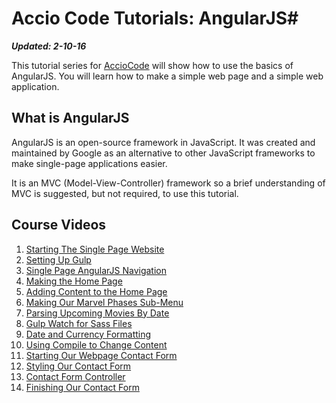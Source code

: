 # Accio Code Tutorials: AngularJS#

***Updated: 2-10-16***

This tutorial series for [AccioCode](https://www.youtube.com/user/CDPAdvertising "Accio Code on YouTube") will show how to use the basics of AngularJS. You will learn how to make a simple web page and a simple web application.

## What is AngularJS ##
AngularJS is an open-source framework in JavaScript. It was created and maintained by Google as an alternative to other JavaScript frameworks to make single-page applications easier.

It is an MVC (Model-View-Controller) framework so a brief understanding of MVC is suggested, but not required, to use this tutorial.

## Course Videos ##
1. [Starting The Single Page Website](https://www.youtube.com/watch?v=V6unYD1QrAs "Starting the Single Page Website")
2. [Setting Up Gulp](https://www.youtube.com/watch?v=FhLpL24xGXU "Setting Up Gulp")
3. [Single Page AngularJS Navigation](https://www.youtube.com/watch?v=IuBIk1oJ-Uw "Single Page AngularJS Navigation")
4. [Making the Home Page](https://www.youtube.com/watch?v=xlmx19wo9Dc "Making the Home Page")
5. [Adding Content to the Home Page](http://youtu.be/0Gzuaoo4j3s "Adding Content to the Home Page")
6. [Making Our Marvel Phases Sub-Menu](http://youtu.be/3x90mxH5wVg "Making Our Marvel Phases Sub-Menu")
7. [Parsing Upcoming Movies By Date](http://youtu.be/tS-XbfD1iVE "Parsing Upcoming Movies By Date")
8. [Gulp Watch for Sass Files](https://www.youtube.com/watch?v=o8-MWsWKonI "Gulp Watch for Sass Files")
9. [Date and Currency Formatting](https://www.youtube.com/watch?v=9AYXMQqJ_6g "Date and Currency Formatting")
10. [Using Compile to Change Content](https://www.youtube.com/watch?v=Ob9E1-TFUBs "Using Compile to Change Content")
11. [Starting Our Webpage Contact Form](http://youtu.be/L34s4xwBvwE "Starting Our Webpage Contact Form")
12. [Styling Our Contact Form](https://www.youtube.com/watch?v=INuhVedMnso "Styling Our Contact Form")
13. [Contact Form Controller](https://www.youtube.com/watch?v=_Dw5ngrt_Xg "Contact Form Controller")
14. [Finishing Our Contact Form](https://www.youtube.com/watch?v=zdOBe4_qbWs "Finishing Our Contact Form")